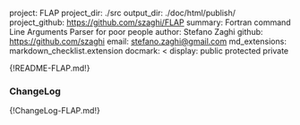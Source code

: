 project: FLAP
project_dir: ./src
output_dir: ./doc/html/publish/
project_github: https://github.com/szaghi/FLAP
summary: Fortran command Line Arguments Parser for poor people
author: Stefano Zaghi
github: https://github.com/szaghi
email: stefano.zaghi@gmail.com
md_extensions: markdown_checklist.extension
docmark: <
display: public
         protected
         private

{!README-FLAP.md!}

### ChangeLog
{!ChangeLog-FLAP.md!}
